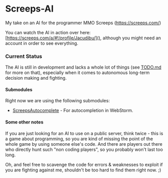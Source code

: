 # Screeps-AI
My take on an AI for the programmer MMO Screeps (https://screeps.com/)

You can watch the AI in action over here: [https://screeps.com/a/#!/profile/Jacudibu/](), although you might need an account in order to see everything.

### Current Status
The AI is still in development and lacks a whole lot of things (see [TODO.md](../master/TODO.md) for more on that), especially when it comes to autonomous long-term decision making and fighting.

#### Submodules
Right now we are using the following submodules:
* [ScreepsAutocomplete](../../../ScreepsAutocomplete) - For autocompletion in WebStorm.

#### Some other notes
If you are just looking for an AI to use on a public server, think twice - this is a game about programming, so you are kind of missing the point of the whole game by using someone else's code. And there are players out there who directly hunt such "non coding players", so you probably won't last too long.

Oh, and feel free to scavenge the code for errors & weaknesses to exploit if you are fighting against me, shouldn't be too hard to find them right now. ;)